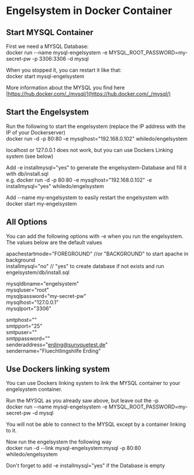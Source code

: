# Engelsystem in Docker Container
## Start MYSQL Container
First we need a MYSQL Database:  
docker run --name mysql-engelsystem -e MYSQL_ROOT_PASSWORD=my-secret-pw -p 3306:3306 -d mysql  

When you stopped it, you can restart it like that:  
docker start mysql-engelsystem

More information about the MYSQL you find here [https://hub.docker.com/_/mysql/](https://hub.docker.com/_/mysql/) 

## Start the Engelsystem  
Run the following to start the engelsystem (replace the IP address with the IP of your Dockerserver)  
docker run -d -p 80:80 -e mysqlhost="192.168.0.102" whiledo/engelsystem

localhost or 127.0.0.1 does not work, but you can use Dockers Linking system (see below)

Add -e installmysql="yes" to generate the engelsystem-Database and fill it with db/install.sql  
e.g. docker run -d -p 80:80 -e mysqlhost="192.168.0.102" -e installmysql="yes" whiledo/engelsystem

Add --name my-engelsystem to easily restart the engelsystem with  
docker start my-engelsystem

## All Options
You can add the following options with -e when you run the engelsystem.  
The values below are the default values

apachestartmode="FOREGROUND" //or "BACKGROUND" to start apache in background  
installmysql="no" // "yes" to create database if not exists and run engelsystem/db/install.sql    

mysqldbname="engelsystem"  
mysqluser="root"  
mysqlpassword="my-secret-pw"  
mysqlhost="127.0.0.1"  
mysqlport="3306"  

smtphost=""  
smtpport="25"   
smtpuser=""  
smtppassword=""   
senderaddress="erding@sunyquetest.de"   
sendername="Fluechtlingshilfe Erding"  

## Use Dockers linking system
You can use Dockers linking system to link the MYSQL container to your engelsystem container.  

Run the MYSQL as you already saw above, but leave out the -p    
docker run --name mysql-engelsystem -e MYSQL_ROOT_PASSWORD=my-secret-pw -d mysql 

You will not be able to connect to the MYSQL except by a container linking to it.

Now run the engelsystem the following way  
docker run -d --link mysql-engelsystem:mysql -p 80:80 whiledo/engelsystem

Don't forget to add -e installmysql="yes" if the Database is empty
